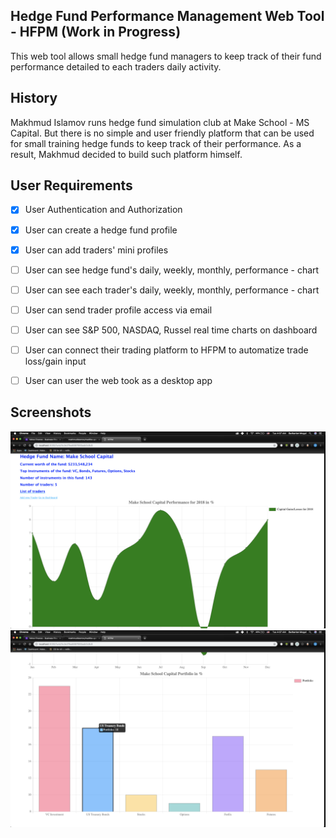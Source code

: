 ## Hedge Fund Performance Management Web Tool - HFPM (Work in Progress)

This web tool allows small hedge fund managers to keep track of their fund performance detailed to each traders daily activity.

<!-- ## Link to the app -->

<!-- [HFPM](https://hfpm-ms.herokuapp.com/) -->
## History

Makhmud Islamov runs hedge fund simulation club at Make School - MS Capital. But there is no simple and user friendly platform that can be used for small training hedge funds to keep track of their performance. As a result, Makhmud decided to build such platform himself. 

## User Requirements

* [X] User Authentication and Authorization
* [X] User can create a hedge fund profile
* [X] User can add traders' mini profiles
* [ ] User can see hedge fund's daily, weekly, monthly,  performance - chart
* [ ] User can see each trader's daily, weekly, monthly,  performance - chart
* [ ] User can send trader profile access via email
* [ ] User can see S&P 500, NASDAQ, Russel real time charts on dashboard
* [ ] User can connect their trading platform to HFPM to automatize trade loss/gain input
* [ ] User can user the web took as a desktop app


## Screenshots

![walkthrough](public/images/demo1.png)
![walkthrough](public/images/demo2.png)

<!-- ## Getting Started

These instructions will get you a copy of the project up and running on your local machine for development and testing purposes. See deployment for notes on how to deploy the project on a live system.

### Prerequisites

What things you need to install the software and how to install them

```
Give examples
```

### Installing

A step by step series of examples that tell you how to get a development env running

Say what the step will be

```
Give the example
```

And repeat

```
until finished
```

End with an example of getting some data out of the system or using it for a little demo

## Running the tests

Explain how to run the automated tests for this system

### Break down into end to end tests

Explain what these tests test and why

```
Give an example
```

### And coding style tests

Explain what these tests test and why

```
Give an example
```

## Deployment

Add additional notes about how to deploy this on a live system

## Built With

* [Dropwizard](http://www.dropwizard.io/1.0.2/docs/) - The web framework used
* [Maven](https://maven.apache.org/) - Dependency Management
* [ROME](https://rometools.github.io/rome/) - Used to generate RSS Feeds

## Contributing

Please read [CONTRIBUTING.md](https://gist.github.com/PurpleBooth/b24679402957c63ec426) for details on our code of conduct, and the process for submitting pull requests to us.

## Versioning

We use [SemVer](http://semver.org/) for versioning. For the versions available, see the [tags on this repository](https://github.com/your/project/tags). 

## Authors

* **Billie Thompson** - *Initial work* - [PurpleBooth](https://github.com/PurpleBooth)

See also the list of [contributors](https://github.com/your/project/contributors) who participated in this project.

## License

This project is licensed under the MIT License - see the [LICENSE.md](LICENSE.md) file for details

## Acknowledgments

* Hat tip to anyone whose code was used
* Inspiration
* etc -->
